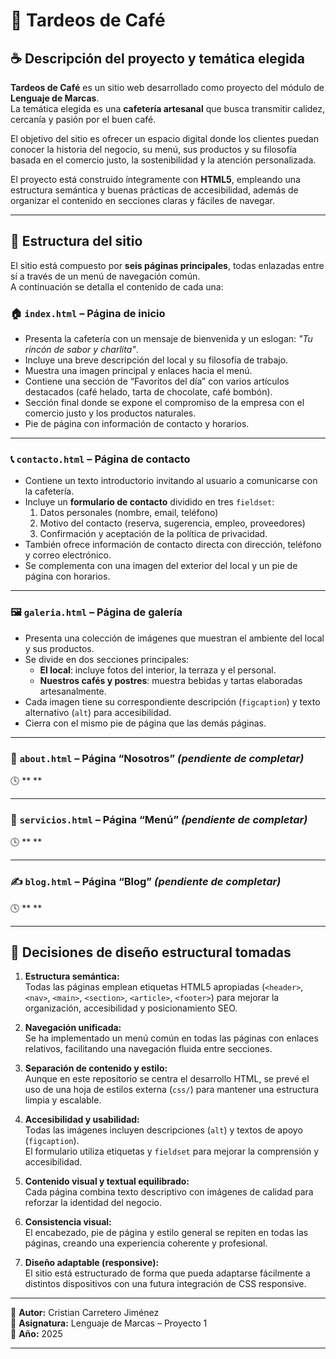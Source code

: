# 🌿 Tardeos de Café  

## ☕ Descripción del proyecto y temática elegida  

**Tardeos de Café** es un sitio web desarrollado como proyecto del módulo de **Lenguaje de Marcas**.  
La temática elegida es una **cafetería artesanal** que busca transmitir calidez, cercanía y pasión por el buen café.  

El objetivo del sitio es ofrecer un espacio digital donde los clientes puedan conocer la historia del negocio, su menú, sus productos y su filosofía basada en el comercio justo, la sostenibilidad y la atención personalizada.  

El proyecto está construido íntegramente con **HTML5**, empleando una estructura semántica y buenas prácticas de accesibilidad, además de organizar el contenido en secciones claras y fáciles de navegar.  

---

## 🧭 Estructura del sitio  

El sitio está compuesto por **seis páginas principales**, todas enlazadas entre sí a través de un menú de navegación común.  
A continuación se detalla el contenido de cada una:

### 🏠 `index.html` – Página de inicio  
- Presenta la cafetería con un mensaje de bienvenida y un eslogan: *"Tu rincón de sabor y charlita"*.  
- Incluye una breve descripción del local y su filosofía de trabajo.  
- Muestra una imagen principal y enlaces hacia el menú.  
- Contiene una sección de “Favoritos del día” con varios artículos destacados (café helado, tarta de chocolate, café bombón).  
- Sección final donde se expone el compromiso de la empresa con el comercio justo y los productos naturales.  
- Pie de página con información de contacto y horarios.

---

### 📞 `contacto.html` – Página de contacto  
- Contiene un texto introductorio invitando al usuario a comunicarse con la cafetería.  
- Incluye un **formulario de contacto** dividido en tres `fieldset`:  
  1. Datos personales (nombre, email, teléfono)  
  2. Motivo del contacto (reserva, sugerencia, empleo, proveedores)  
  3. Confirmación y aceptación de la política de privacidad.  
- También ofrece información de contacto directa con dirección, teléfono y correo electrónico.  
- Se complementa con una imagen del exterior del local y un pie de página con horarios.  

---

### 🖼️ `galeria.html` – Página de galería  
- Presenta una colección de imágenes que muestran el ambiente del local y sus productos.  
- Se divide en dos secciones principales:  
  - **El local**: incluye fotos del interior, la terraza y el personal.  
  - **Nuestros cafés y postres**: muestra bebidas y tartas elaboradas artesanalmente.  
- Cada imagen tiene su correspondiente descripción (`figcaption`) y texto alternativo (`alt`) para accesibilidad.  
- Cierra con el mismo pie de página que las demás páginas.  

---

### 📖 `about.html` – Página “Nosotros” *(pendiente de completar)*  
🕓 ** **

---

### 🍰 `servicios.html` – Página “Menú” *(pendiente de completar)*  
🕓 ** **

---

### ✍️ `blog.html` – Página “Blog” *(pendiente de completar)*  
🕓 ** **

---

## 🧩 Decisiones de diseño estructural tomadas  

1. **Estructura semántica:**  
   Todas las páginas emplean etiquetas HTML5 apropiadas (`<header>`, `<nav>`, `<main>`, `<section>`, `<article>`, `<footer>`) para mejorar la organización, accesibilidad y posicionamiento SEO.  

2. **Navegación unificada:**  
   Se ha implementado un menú común en todas las páginas con enlaces relativos, facilitando una navegación fluida entre secciones.  

3. **Separación de contenido y estilo:**  
   Aunque en este repositorio se centra el desarrollo HTML, se prevé el uso de una hoja de estilos externa (`css/`) para mantener una estructura limpia y escalable.  

4. **Accesibilidad y usabilidad:**  
   Todas las imágenes incluyen descripciones (`alt`) y textos de apoyo (`figcaption`).  
   El formulario utiliza etiquetas y `fieldset` para mejorar la comprensión y accesibilidad.  

5. **Contenido visual y textual equilibrado:**  
   Cada página combina texto descriptivo con imágenes de calidad para reforzar la identidad del negocio.  

6. **Consistencia visual:**  
   El encabezado, pie de página y estilo general se repiten en todas las páginas, creando una experiencia coherente y profesional.  

7. **Diseño adaptable (responsive):**  
   El sitio está estructurado de forma que pueda adaptarse fácilmente a distintos dispositivos con una futura integración de CSS responsive.  

---

📅 **Autor:** Cristian Carretero Jiménez  
📘 **Asignatura:** Lenguaje de Marcas – Proyecto 1  
📍 **Año:** 2025  

---

